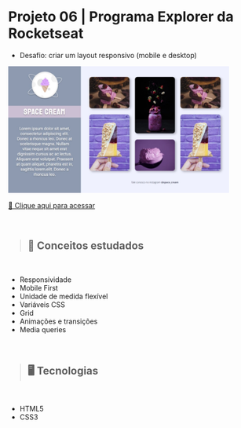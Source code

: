 # Projeto 06 | Programa Explorer da Rocketseat

- Desafio: criar um layout responsivo (mobile e desktop)

<img src="./desafio/imgs/preview.jpeg" width=450>

[🔗 Clique aqui para acessar](https://alineviana.github.io/grid-animations/desafio/)

<br>

> ## 📝 Conceitos estudados
<br>

- Responsividade
- Mobile First
- Unidade de medida flexível
- Variáveis CSS
- Grid
- Animações e transições
- Media queries

<br>

> ## 🖥️ Tecnologias

<br>

- HTML5  
- CSS3

<br>




